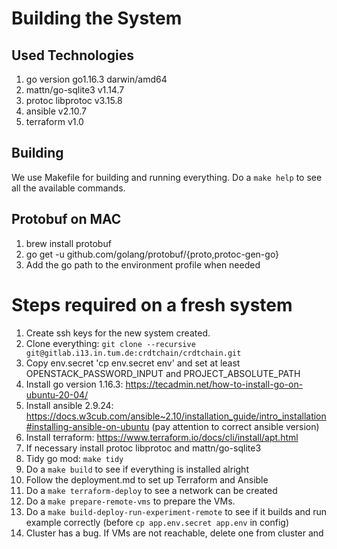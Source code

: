 # Building the System

## Used Technologies

1. go version go1.16.3 darwin/amd64
2. mattn/go-sqlite3 v1.14.7
3. protoc libprotoc v3.15.8 
4. ansible v2.10.7
5. terraform v1.0

## Building

We use Makefile for building and running everything. Do a ``make help`` to see all the available commands. 

## Protobuf on MAC
1. brew install protobuf
2. go get -u github.com/golang/protobuf/{proto,protoc-gen-go}
3. Add the go path to the environment profile when needed

# Steps required on a fresh system

1. Create ssh keys for the new system created. 
2. Clone everything: `git clone --recursive git@gitlab.i13.in.tum.de:crdtchain/crdtchain.git`
3. Copy env.secret 'cp  env.secret env' and set at least OPENSTACK_PASSWORD_INPUT and PROJECT_ABSOLUTE_PATH
4. Install go version 1.16.3: https://tecadmin.net/how-to-install-go-on-ubuntu-20-04/
5. Install ansible 2.9.24: https://docs.w3cub.com/ansible~2.10/installation_guide/intro_installation#installing-ansible-on-ubuntu (pay attention to correct ansible version)
6. Install terraform: https://www.terraform.io/docs/cli/install/apt.html
7. If necessary install  protoc libprotoc and mattn/go-sqlite3
8. Tidy go mod: `make tidy`
9. Do a `make build` to see if everything is installed alright
10. Follow the deployment.md to set up Terraform and Ansible
11. Do a `make terraform-deploy` to see a  network can be created
12. Do a `make prepare-remote-vms` to prepare the VMs. 
13. Do a `make build-deploy-run-experiment-remote` to see if it builds and run example correctly (before `cp app.env.secret app.env` in config)
14. Cluster has a bug. If VMs are not reachable, delete one from cluster and 

